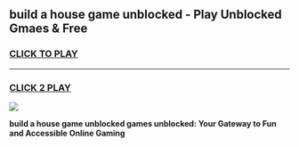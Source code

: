 
## build a house game unblocked - Play Unblocked Gmaes & Free
<h3>
<a href="https://news.freeplayer.one?title=build_a_house_game_unblocked&ref=23F">CLICK TO PLAY</a></h3>
<hr>

<h3>
<a href="https://news.freeplayer.one?title=build_a_house_game_unblocked&ref=23F">CLICK 2 PLAY</a>
  
</h3>

<a href="https://news.freeplayer.one?title=build_a_house_game_unblocked&ref=23F/"><img src="https://clearcache.store/games.png"></a>


**build a house game unblocked games unblocked: Your Gateway to Fun and Accessible Online Gaming**
